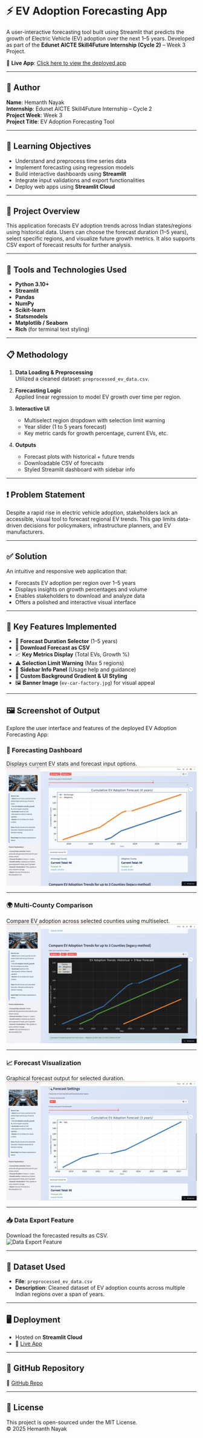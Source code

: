 # ⚡ EV Adoption Forecasting App

A user-interactive forecasting tool built using Streamlit that predicts the growth of Electric Vehicle (EV) adoption over the next 1–5 years. Developed as part of the **Edunet AICTE Skill4Future Internship (Cycle 2)** – Week 3 Project.

🔗 **Live App**: [Click here to view the deployed app](https://evvehiclechargedemand-ks6y7qnqpenjnvkp7apdpo.streamlit.app/)

---

## 👤 Author

**Name**: Hemanth Nayak  
**Internship**: Edunet AICTE Skill4Future Internship – Cycle 2  
**Project Week**: Week 3  
**Project Title**: EV Adoption Forecasting Tool

---

## 🎯 Learning Objectives

- Understand and preprocess time series data
- Implement forecasting using regression models
- Build interactive dashboards using **Streamlit**
- Integrate input validations and export functionalities
- Deploy web apps using **Streamlit Cloud**

---

## 📌 Project Overview

This application forecasts EV adoption trends across Indian states/regions using historical data. Users can choose the forecast duration (1–5 years), select specific regions, and visualize future growth metrics. It also supports CSV export of forecast results for further analysis.

---

## 🧰 Tools and Technologies Used

- **Python 3.10+**
- **Streamlit**
- **Pandas**
- **NumPy**
- **Scikit-learn**
- **Statsmodels**
- **Matplotlib / Seaborn**
- **Rich** (for terminal text styling)

---

## 📋 Methodology

1. **Data Loading & Preprocessing**  
   Utilized a cleaned dataset: `preprocessed_ev_data.csv`.

2. **Forecasting Logic**  
   Applied linear regression to model EV growth over time per region.

3. **Interactive UI**  
   - Multiselect region dropdown with selection limit warning  
   - Year slider (1 to 5 years forecast)  
   - Key metric cards for growth percentage, current EVs, etc.

4. **Outputs**  
   - Forecast plots with historical + future trends  
   - Downloadable CSV of forecasts  
   - Styled Streamlit dashboard with sidebar info

---

## ❗ Problem Statement

Despite a rapid rise in electric vehicle adoption, stakeholders lack an accessible, visual tool to forecast regional EV trends. This gap limits data-driven decisions for policymakers, infrastructure planners, and EV manufacturers.

---

## ✅ Solution

An intuitive and responsive web application that:
- Forecasts EV adoption per region over 1–5 years
- Displays insights on growth percentages and volume
- Enables stakeholders to download and analyze data
- Offers a polished and interactive visual interface

---

## 🚀 Key Features Implemented

- 📅 **Forecast Duration Selector** (1–5 years)
- 🧾 **Download Forecast as CSV**
- 📈 **Key Metrics Display** (Total EVs, Growth %)
- ⚠️ **Selection Limit Warning** (Max 5 regions)
- 💬 **Sidebar Info Panel** (Usage help and guidance)
- 🎨 **Custom Background Gradient & UI Styling**
- 🖼️ **Banner Image** (`ev-car-factory.jpg`) for visual appeal

---

## 🖼️ Screenshot of Output

Explore the user interface and features of the deployed EV Adoption Forecasting App:

### 🚗 Forecasting Dashboard  
Displays current EV stats and forecast input options.  
![Forecasting Dashboard](assets/Output1.png)

---

### 🌍 Multi-County Comparison  
Compare EV adoption across selected counties using multiselect.  
![Multi-County Comparison](assets/Output2.png)

---

### 📈 Forecast Visualization  
Graphical forecast output for selected duration.  
![Forecast Visualization](assets/Output3.png)

---

### 📥 Data Export Feature  
Download the forecasted results as CSV.  
![Data Export Feature](assets/Output4.png)

---

## 📂 Dataset Used

- **File**: `preprocessed_ev_data.csv`  
- **Description**: Cleaned dataset of EV adoption counts across multiple Indian regions over a span of years.

---

## 🖥️ Deployment

- Hosted on **Streamlit Cloud**
- 🔗 [Live App](https://evvehiclechargedemand-ks6y7qnqpenjnvkp7apdpo.streamlit.app/)

---

## 📎 GitHub Repository

🔗 [GitHub Repo](https://github.com/hemannayak/EV_Vehicle_Charge_Demand) 


---

## 📘 License

This project is open-sourced under the MIT License.  
© 2025 Hemanth Nayak

